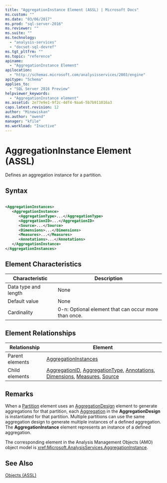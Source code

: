 ```yaml
---
title: "AggregationInstance Element (ASSL) | Microsoft Docs"
ms.custom: ""
ms.date: "03/06/2017"
ms.prod: "sql-server-2016"
ms.reviewer: ""
ms.suite: ""
ms.technology: 
  - "analysis-services"
  - "docset-sql-devref"
ms.tgt_pltfrm: ""
ms.topic: "reference"
apiname: 
  - "AggregationInstance Element"
apilocation: 
  - "http://schemas.microsoft.com/analysisservices/2003/engine"
apitype: "Schema"
applies_to: 
  - "SQL Server 2016 Preview"
helpviewer_keywords: 
  - "AggregationInstance element"
ms.assetid: 2e77e9e1-9f2c-4df4-9aa6-5b7b911016a3
caps.latest.revision: 12
author: "Minewiskan"
ms.author: "owend"
manager: "kfile"
ms.workload: "Inactive"
---
```

# AggregationInstance Element (ASSL)
  Defines an aggregation instance for a partition.  
  
## Syntax  
  
```xml  
  
<AggregationInstances>  
   <AggregationInstance>  
      <AggregationType>...</AggregationType>  
      <AggregationID>...</AggregationID>  
      <Source>...</Source>  
      <Dimensions>...</Dimensions>  
      <Measures>...</Measures>  
      <Annotations>...</Annotations>  
   </AggregationInstance>  
</AggregationInstances>  
```  
  
## Element Characteristics  
  
|Characteristic|Description|  
|--------------------|-----------------|  
|Data type and length|None|  
|Default value|None|  
|Cardinality|0-n: Optional element that can occur more than once.|  
  
## Element Relationships  
  
|Relationship|Element|  
|------------------|-------------|  
|Parent elements|[AggregationInstances](../../../analysis-services/scripting/collections/aggregationinstances-element-assl.md)|  
|Child elements|[AggregationID](../../../analysis-services/scripting/properties/aggregationid-element-assl.md), [AggregationType](../../../analysis-services/scripting/properties/aggregationtype-element-assl.md), [Annotations](../../../analysis-services/scripting/collections/annotations-element-assl.md), [Dimensions](../../../analysis-services/scripting/collections/dimensions-element-assl.md), [Measures](../../../analysis-services/scripting/collections/measures-element-assl.md), [Source](../../../analysis-services/scripting/properties/source-element-binding-assl.md)|  
  
## Remarks  
 When a [Partition](../../../analysis-services/scripting/objects/partition-element-assl.md) element uses an [AggregationDesign](../../../analysis-services/scripting/objects/aggregationdesign-element-assl.md) element to generate aggregations for that partition, each [Aggregation](../../../analysis-services/scripting/objects/aggregation-element-assl.md) in the **AggregationDesign** is instantiated for that partition. Multiple partitions can use the same aggregation design to generate multiple instances of a defined aggregation. The **AggregationInstance** element represents an instance of a defined aggregation.  
  
 The corresponding element in the Analysis Management Objects (AMO) object model is <xref:Microsoft.AnalysisServices.AggregationInstance>.  
  
## See Also  
 [Objects &#40;ASSL&#41;](../../../analysis-services/scripting/objects/objects-assl.md)  
  
  
